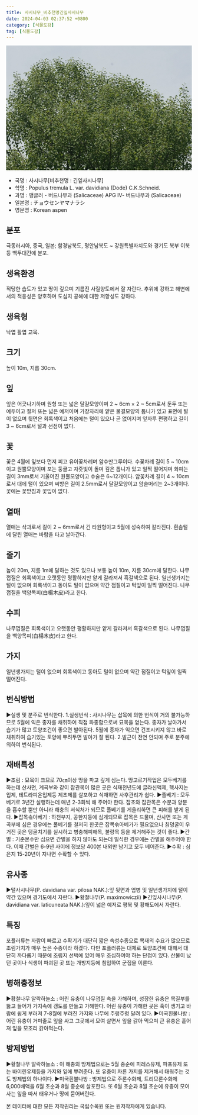 ```yaml
---
title: 사시나무_비추천명긴잎사시나무
date: 2024-04-03 02:37:52 +0800
category: [식물도감]
tag: [식물도감]
---
```




![사시나무[비추천명 : 긴잎사시나무]](/assets/img/fileUpload/plants/basic/Salicaceae/Populus/17378/1_th2.jpg)
- 국명 : 사시나무[비추천명 : 긴잎사시나무]
- 학명 : Populus tremula L. var. davidiana (Dode) C.K.Schneid.
- 과명 : 앵글러 - 버드나무과 (Salicaceae) APG Ⅳ- 버드나무과 (Salicaceae)
- 일본명 : チョウセンヤマナラシ
- 영문명 : Korean aspen


## 분포
극동러시아, 중국, 일본; 함경남북도, 평안남북도 ~ 강원특별자치도와 경기도 북부 이북 등 백두대간에 분포.
## 생육환경
적당한 습도가 있고 땅이 깊으며 기름진 사질양토에서 잘 자란다. 추위에 강하고 해변에서의 적응성은 양호하며 도심지 공해에 대한 저항성도 강하다.
## 생육형
낙엽 활엽 교목.
## 크기
높이 10m, 지름 30cm. 
## 잎
잎은 어긋나기하며 원형 또는 넓은 달걀모양이며 2 ~ 6cm × 2 ~ 5cm로서 둔두 또는 예두이고 절저 또는 넓은 예저이며 가장자리에 얕은 물결모양의 톱니가 있고 표면에 털이 없으며 뒷면은 회록색이고 처음에는 털이 있으나 곧 없어지며 잎자루 편평하고 길이 3 ~ 6cm로서 털과 선점이 없다.
## 꽃
꽃은 4월에 잎보다 먼저 피고 유이꽃차례며 암수딴그루이다. 수꽃차례 길이 5 ~ 10cm이고 원뿔모양이며 포는 둥글고 자줏빛이 돌며 깊은 톱니가 있고 일찍 떨어지며 화피는 길이 3mm로서 기울어진 원뿔모양이고 수술은 6~12개이다. 암꽃차례 길이 4 ~ 10cm로서 대에 털이 있으며 씨방은 길이 2.5mm로서 달걀모양이고 암술머리는 2~3개이다. 꽃에는 꽃받침과 꽃잎이 없다.
## 열매
열매는 삭과로서 길이 2 ~ 6mm로서 긴 타원형이고 5월에 성숙하여 갈라진다.  흰솜털에 달린 열매는 바람을 타고 날아간다.
## 줄기
높이 20m, 지름 1m에 달하는 것도 있으나 보통 높이 10m, 지름 30cm에 달한다. 나무껍질은 회록색이고 오랫동안 평활하지만 얕게 갈라져서 흑갈색으로 된다. 일년생가지는 털이 없으며 회록색이고 동아도 털이 없으며 약간 점질이고 턱잎이 일찍 떨어진다. 나무껍질을 백양목피(白楊木皮)라고 한다.
## 수피
나무껍질은 회록색이고 오랫동안 평활하지만 얕게 갈라져서 흑갈색으로 된다.  나무껍질을 백양목피(白楊木皮)라고 한다.
## 가지
일년생가지는 털이 없으며 회록색이고 동아도 털이 없으며 약간 점질이고 턱잎이 일찍 떨어진다. 
## 번식방법
▶실생 및 분주로 번식한다. 
1.실생번식 : 사시나무는 삽목에 의한 번식이 거의 불가능하므로 5월에 익은 종자를 채취하여 직접 파종함으로써 묘목을 얻는다. 종자가 날아가서 습기가 많고 토양조건이 좋으면 발아된다. 5월에 종자가 익으면 건조시키지 않고 바로 채취하여 습기있는 토양에 뿌려두면 발아가 잘 된다.
2.발근이 전연 안되며 주로 분주에 의하여 번식된다.
## 재배특성
▶조림 : 묘목이 크므로 70㎝이상 땅을 파고 깊게 심는다. 땅고르기작업은 모두베기를 하는데 산사면, 계곡부와 같이 잡관목이 많은 곳은 식재전년도에 글라신액제, 헥사지논입제, 테트라피온입제등 제초제를 살포하고 식재하면 사후관리가 쉽다.
▶풀베기 : 모두베기로 3년간 실행하는데 매년 2-3회씩 해 주어야 한다. 잡초와 잡관목은 수분과 양분을 흡수할 뿐만 아니라 해충의 서식처가 되므로 풀베기를 게을리하면 큰 피해를 받게 된다.
▶잡목솎아베기 : 하천부지, 공한지등에 심게되므로 잡목은 드물며, 산사면 또는 계곡부에 심은 경우에는 풀베기를 철저히 한곳은 잡목솎아베가가 필요없으나 칡덩굴이 우거진 곳은 덩굴치기를 실시하고 병충해피해목, 불량목 등을 제거해주는 것이 좋다.
▶간벌 : 기준본수만 심으면 간벌을 하지 않아도 되는데 밀식한 경우에는 간벌을 해주어야 한다. 이때 간벌은 6-9년 사이에 정보당 400본 내외만 남기고 모두 베어준다.
▶수확 : 심은지 15-20년이 지나면 수확할 수 있다.
## 유사종
▶털사시나무(P. davidiana var. pilosa NAK.):잎 뒷면과 엽병 및 일년생가지에 털이 약간 있으며 경기도에서 자란다. 
▶황철나무(P. maximowiczii) 
▶긴잎사시나무(P. davidiana var. laticuneata NAK.):잎이 넓은 예저로 평북 및 황해도에서 자란다.
## 특징
포플러류는 자람이 빠르고 수확기가 대단히 짧은 속성수종으로 목재의 수요가 많으므로 조림가치가 매우 높은 수종이라 하겠다. 다만 포플러류는 대체로 토양조건에 대해서 대단히 까다롭기 때문에 조림지 선택에 있어 매우 조심하여야 하는 단점이 있다. 산불이 났던 곳이나 식생이 파괴된 곳 또는 개방지등에 침입하여 군집을 이룬다.
## 병해충정보
▶황철나무 알락하늘소 : 어린 유충이 나무껍질 속을 가해하며, 성장한 유충은 목질부를 뚫고 들어가 가지속에 갱도를 만들고 가해한다. 어린 유충이 가해한 곳은 혹이 생기고 바람에 쉽게 부러져 7-8월에 부러진 가지와 나무에 주렁주렁 달려 있다. 
▶미국흰불나방 : 어린 유충이 거미줄로 잎을 싸고 그곳에서 모여 살면서 잎을 갉아 먹으며 큰 유충은 흩어져 잎을 모조리 갉아먹는다.
## 방제방법
▶황철나무 알락하늘소 : 이 해충의 방제법으로는 5월 중순에 피레스유제, 파프유제 또는 바이린유제등을 가지와 잎에 뿌려준다. 또 유충이 자른 가지를 제거해서 태워주는 것도 방제법의 하나이다. 
▶미국흰불나방 : 방제법으로 주론수화제, 트리므론수화제 6,000배액을 6월 초순과 8월 중순에 살포한다. 또 6월 초순과 8월 초순에 유충이 모여사는 잎을 따서 태우거나 땅에 묻어버린다.






본 데이터에 대한 모든 저작권리는 국립수목원 또는 원저작자에게 있습니다.
